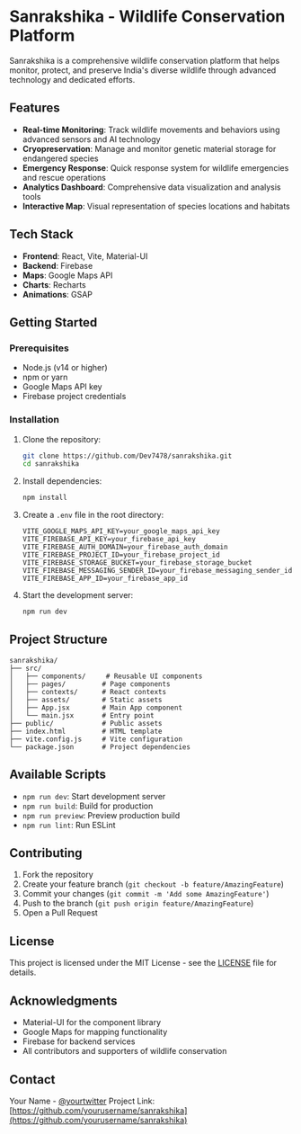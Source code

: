 # Sanrakshika - Wildlife Conservation Platform

Sanrakshika is a comprehensive wildlife conservation platform that helps monitor, protect, and preserve India's diverse wildlife through advanced technology and dedicated efforts.

## Features

- **Real-time Monitoring**: Track wildlife movements and behaviors using advanced sensors and AI technology
- **Cryopreservation**: Manage and monitor genetic material storage for endangered species
- **Emergency Response**: Quick response system for wildlife emergencies and rescue operations
- **Analytics Dashboard**: Comprehensive data visualization and analysis tools
- **Interactive Map**: Visual representation of species locations and habitats

## Tech Stack

- **Frontend**: React, Vite, Material-UI
- **Backend**: Firebase
- **Maps**: Google Maps API
- **Charts**: Recharts
- **Animations**: GSAP

## Getting Started

### Prerequisites

- Node.js (v14 or higher)
- npm or yarn
- Google Maps API key
- Firebase project credentials

### Installation

1. Clone the repository:
   ```bash
   git clone https://github.com/Dev7478/sanrakshika.git
   cd sanrakshika
   ```

2. Install dependencies:
   ```bash
   npm install
   ```

3. Create a `.env` file in the root directory:
   ```
   VITE_GOOGLE_MAPS_API_KEY=your_google_maps_api_key
   VITE_FIREBASE_API_KEY=your_firebase_api_key
   VITE_FIREBASE_AUTH_DOMAIN=your_firebase_auth_domain
   VITE_FIREBASE_PROJECT_ID=your_firebase_project_id
   VITE_FIREBASE_STORAGE_BUCKET=your_firebase_storage_bucket
   VITE_FIREBASE_MESSAGING_SENDER_ID=your_firebase_messaging_sender_id
   VITE_FIREBASE_APP_ID=your_firebase_app_id
   ```

4. Start the development server:
   ```bash
   npm run dev
   ```

## Project Structure

```
sanrakshika/
├── src/
│   ├── components/     # Reusable UI components
│   ├── pages/         # Page components
│   ├── contexts/      # React contexts
│   ├── assets/        # Static assets
│   ├── App.jsx        # Main App component
│   └── main.jsx       # Entry point
├── public/            # Public assets
├── index.html         # HTML template
├── vite.config.js     # Vite configuration
└── package.json       # Project dependencies
```

## Available Scripts

- `npm run dev`: Start development server
- `npm run build`: Build for production
- `npm run preview`: Preview production build
- `npm run lint`: Run ESLint

## Contributing

1. Fork the repository
2. Create your feature branch (`git checkout -b feature/AmazingFeature`)
3. Commit your changes (`git commit -m 'Add some AmazingFeature'`)
4. Push to the branch (`git push origin feature/AmazingFeature`)
5. Open a Pull Request

## License

This project is licensed under the MIT License - see the [LICENSE](LICENSE) file for details.

## Acknowledgments

- Material-UI for the component library
- Google Maps for mapping functionality
- Firebase for backend services
- All contributors and supporters of wildlife conservation

## Contact

Your Name - [@yourtwitter](https://twitter.com/yourtwitter)
Project Link: [https://github.com/yourusername/sanrakshika](https://github.com/yourusername/sanrakshika)
